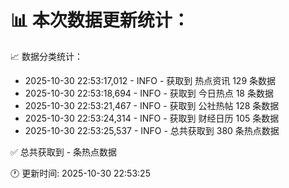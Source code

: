 📊 本次数据更新统计：
==========================

📈 数据分类统计：
- 2025-10-30 22:53:17,012 - INFO - 获取到 热点资讯 129 条数据
- 2025-10-30 22:53:18,694 - INFO - 获取到 今日热点 18 条数据
- 2025-10-30 22:53:21,467 - INFO - 获取到 公社热帖 128 条数据
- 2025-10-30 22:53:24,314 - INFO - 获取到 财经日历 105 条数据
- 2025-10-30 22:53:25,537 - INFO - 总共获取到 380 条热点数据

✅ 总共获取到 - 条热点数据

🕐 更新时间: 2025-10-30 22:53:25
